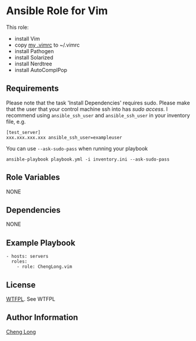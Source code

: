 Ansible Role for Vim 
=========

This role:

- install Vim
- copy [my .vimrc](https://raw.github.com/ChengLong/configs/master/.vimrc) to ~/.vimrc
- install Pathogen
- install Solarized
- install Nerdtree 
- install AutoComplPop

Requirements
------------

Please note that the task 'Install Dependencies' requires sudo. Please make that the user that your control machine ssh into has *sudo access*. 
I recommend using `ansible_ssh_user` and `ansible_ssh_user` in your inventory file, e.g.

```
[test_server]
xxx.xxx.xxx.xxx ansible_ssh_user=exampleuser 
```

You can use `--ask-sudo-pass` when running your playbook

`ansible-playbook playbook.yml -i inventory.ini --ask-sudo-pass`

Role Variables
--------------

NONE

Dependencies
------------

NONE

Example Playbook
----------------

```
- hosts: servers
  roles:
    - role: ChengLong.vim
```

License
-------

[WTFPL](http://www.wtfpl.net/). See WTFPL

Author Information
------------------

[Cheng Long](https://twitter.com/ChengLong_)
